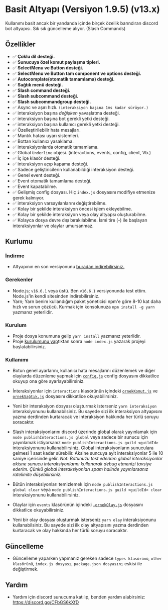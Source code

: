 # Basit Altyapı (Versiyon 1.9.5) (v13.x)

Kullanımı basit ancak bir yandanda içinde birçek özellik barındıran discord bot altyapısı. Sık sık güncelleme alıyor. (Slash Commands)
 
## Özellikler

- ✅ **Çoklu dil desteği.**
- ✅ **Sunucuya özel komut paylaşma tipleri.**
- ✅ **SelectMenu ve Button desteği.**
- ✅ **SelectMenu ve Button tam component ve options desteği.**
- ✅ **Autocomplate(otomatik tamamlama) desteği.**
- ✅ **Sağtık menü desteği.**
- ✅ **Slash command desteği.**
- ✅ **Slash subcommand desteği.**
- ✅ **Slash subcommandgroup desteği.**
- ✅ Async ve aşırı hızlı. `(interaksiyon başına 1ms kadar sürüyor.)`
- ✅ interaksiyon başına _değişken_ yavaşlatma desteği.
- ✅ interaksiyon başına bot gerekli yetki desteği.
- ✅ interaksiyon başına kullanıcı gerekli yetki desteği.
- ✅ Özelleştirilebilir hata mesajları.
- ✅ Mantık hatası uyarı sistemleri.
- ✅ Bottan kullanıcı yasaklama.
- ✅ interaksiyonlarda otomatik tamamlama.
- ✅ Global `Underline` objesi. (interactions, events, config, client, Vb.)
- ✅ İç içe klasör desteği.
- ✅ interaksiyon açıp kapama desteği.
- ✅ Sadece geliştiricilerin kullanabildiği interaksiyon desteği.
- ✅ Genel event desteği.
- ✅ Event otomatik tamamlama desteği.
- ✅ Event kapatabilme.
- ✅ Gelişmiş config dosyası. Hiç `index.js` dosyasını modifiye etmenize gerek kalmıyor.
- ✅ interaksiyon varsayılanlarını değiştirebilme.
- ✅ Kolay bir şekilde interaksiyon öncesi işlem ekleyebilme.
- ✅ Kolay bir şekilde interaksiyon veya olay altyapsı oluşturabilme.
- ✅ Kolayca dosya devre dışı bırakılabilme. İsmi tire (-) ile başlayan interaksiyonlar ve olaylar umursanmaz.

## Kurlumu

### İndirme
- Altyapının en son versiyonunu [buradan indirebilirsiniz.](https://github.com/TheArmagan/basit-altyapi/releases/latest)

### Gerekenler
- Node.js; `v16.6.1` veya üstü. Ben `v16.6.1` versiyonunda test ettim. Node.js'in kendi sitesinden indirebilirsiniz.
- Yarn; Yarn benim kullandığım paket yöneticisi npm'e göre 8-10 kat daha hızlı ve sorun çözücü. Kurmak için konsolunuza `npm install -g yarn` yazmanız yeterlidir.

### Kurulum
- Proje dosya konumuna gelip `yarn install` yazmanız yeterlidir.
- Proje [kurulumunu yap](#kullanımı)tıktan sonra `node index.js` yazarak projeyi başlatabilirsiniz.

### Kullanımı
- Botun genel ayarlarını, kullanıcı hata mesajlarını düzenlemek ve diğer olaylarda düzenleme yapmak için [`config.js`](./config.js) config dosyasını dikkatlice okuyup ona göre ayarlayabilirsiniz.
- İnteraksiyonlar için `interactions` klasörünün içindeki [`ornekKomut.js`](./interactions/-ornekKomut.js) ve [`ornekSağtık.js`](./interactions/-ornekSağtık.js) dosyasını dikkatlice okuyabilirsiniz.
- Yeni bir interaksiyon dosyası oluşturmak isterseniz `yarn interaksiyon` interaksiyonunu kullanabilsiniz. Bu sayede sizi ilk interaksiyon altyapısını yazma derdinden kurtaracak ve interaksiyon hakkında her türlü soruyu soracaktır.

- Slash interaksiyonlarını discord üzerinde global olarak yayınlamak için `node publishInteractions.js global` veya sadece bir sunucu için yayınlamak istiyorsanız `node publishInteractions.js guild <guildId>` interaksiyonunu kullanabilirsiniz. Global interaksiyonların sunuculara gelmesi 1 saat kadar sürebilir. Aksine suncuya ayit interaksiyonlar 5 ile 10 saniye içerisinde gelir. *Not: Botunuzu test ederken global interaksiyonlar akisne sunucu interaksiyonlarını kullanarak debug etmenizi tavsiye ederim. Çünkü global interaksiyonları spam halinde yayınlarsanız ratelimite düşebilirsiniz.*
- Bütün interaksiyonları temizlemek için `node publishInteractions.js global clear` veya `node publishInteractions.js guild <guildId> clear` interaksiyonunu kullanabilirsiniz.


- Olaylar için `events` klasörünün içindeki [`-ornekOlay.js`](./events/-ornekOlay.js) dosyasını dikkatlice okuyabilirsiniz.
- Yeni bir olay dosyası oluşturmak isterseniz `yarn olay` interaksiyonunu kullanabilsiniz. Bu sayede sizi ilk olay altyapısını yazma derdinden kurtaracak ve olay hakkında her türlü soruyu soracaktır.

## Güncelleme

- Güncelleme yaparken yapmanız gereken sadece `types klasörünü`, `other klasörünü`, `index.js dosyası`, `package.json dosyasını` eskisi ile değiştirmek.

## Yardım

- Yardım için discord sunucuma katılıp, benden yardım alabirsiniz: https://discord.gg/CFbGS6kXfD
